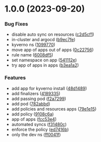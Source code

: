 # 1.0.0 (2023-09-20)


### Bug Fixes

* disable auto sync on resources ([c2d5cf1](https://github.com/dyjo4949/argo-cd-kyverno/commit/c2d5cf12f21bc98f5a6a66e89a43ca8c43bbb511))
* in-cluster and argocd ([b9ec7fe](https://github.com/dyjo4949/argo-cd-kyverno/commit/b9ec7fe25e4babbe1580506ad0e94bfa86faf3b5))
* kyverno ns ([1099770](https://github.com/dyjo4949/argo-cd-kyverno/commit/1099770c738043e85d80c16312414b21eb62b439))
* move app of apps out of apps ([0c22756](https://github.com/dyjo4949/argo-cd-kyverno/commit/0c22756a6a49cab49ff2bdf6048c6dfb3f5fcf5a))
* rule name ([6008df5](https://github.com/dyjo4949/argo-cd-kyverno/commit/6008df51d923c938ec36cbc5fd9f84840297749b))
* set namespace on app ([541112e](https://github.com/dyjo4949/argo-cd-kyverno/commit/541112e01509538950657a137998486f3dfebb01))
* try app of apps in apps ([b3ea1a2](https://github.com/dyjo4949/argo-cd-kyverno/commit/b3ea1a20ac8160ffe7b5b12d50a695c964ef4af4))


### Features

* add app for kyverno install ([48d1489](https://github.com/dyjo4949/argo-cd-kyverno/commit/48d14890fe78107398fff68ae6df5c218a38081a))
* add finalizers ([4189335](https://github.com/dyjo4949/argo-cd-kyverno/commit/4189335b37f036327162734b6f24715d19095c5a))
* add passing pod ([f2a7299](https://github.com/dyjo4949/argo-cd-kyverno/commit/f2a7299a344a896e7aa4abf82c743363c178ba44))
* add pod ([782abbd](https://github.com/dyjo4949/argo-cd-kyverno/commit/782abbd16d8d84765ccf12a26799f98b3bf508e8))
* add policies and resources apps ([79e1e15](https://github.com/dyjo4949/argo-cd-kyverno/commit/79e1e1551b64a25913ad6dff2ef8589b4b72b666))
* add policy ([9108c6a](https://github.com/dyjo4949/argo-cd-kyverno/commit/9108c6a069a10fd684d0ad19c95482a7f0e13d8b))
* app of apps ([fcc53e4](https://github.com/dyjo4949/argo-cd-kyverno/commit/fcc53e4ac824edd83dbf032311cce50286b8b15a))
* automated syncs ([f31480c](https://github.com/dyjo4949/argo-cd-kyverno/commit/f31480cad690a3e6720f28d8c2e0b20bb19fd3cb))
* enforce the policy ([ed7416b](https://github.com/dyjo4949/argo-cd-kyverno/commit/ed7416b2738ea20b2b0bdda8a360bb96756739e7))
* only the dev ns ([ff0041f](https://github.com/dyjo4949/argo-cd-kyverno/commit/ff0041f8f313b1deb0af08789b286651cc5c91a1))
